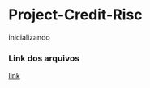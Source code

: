 # Project-Credit-Risc
inicializando

### Link dos arquivos

[link](https://www.kaggle.com/caesarlupum/risco-de-credito?select=teste.csv)